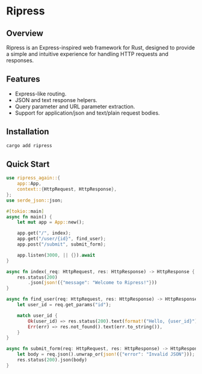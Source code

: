 # Ripress

## Overview

Ripress is an Express-inspired web framework for Rust, designed to provide a simple and intuitive experience for handling HTTP requests and responses.

## Features

- Express-like routing.
- JSON and text response helpers.
- Query parameter and URL parameter extraction.
- Support for application/json and text/plain request bodies.

## Installation

```bash
cargo add ripress
```

## Quick Start

```rust
use ripress_again::{
    app::App,
    context::{HttpRequest, HttpResponse},
};
use serde_json::json;

#[tokio::main]
async fn main() {
    let mut app = App::new();

    app.get("/", index);
    app.get("/user/{id}", find_user);
    app.post("/submit", submit_form);

    app.listen(3000, || {}).await
}

async fn index(_req: HttpRequest, res: HttpResponse) -> HttpResponse {
    res.status(200)
        .json(json!({"message": "Welcome to Ripress!"}))
}

async fn find_user(req: HttpRequest, res: HttpResponse) -> HttpResponse {
    let user_id = req.get_params("id");

    match user_id {
        Ok(user_id) => res.status(200).text(format!("Hello, {user_id}")),
        Err(err) => res.not_found().text(err.to_string()),
    }
}

async fn submit_form(req: HttpRequest, res: HttpResponse) -> HttpResponse {
    let body = req.json().unwrap_or(json!({"error": "Invalid JSON"}));
    res.status(200).json(body)
}
```
